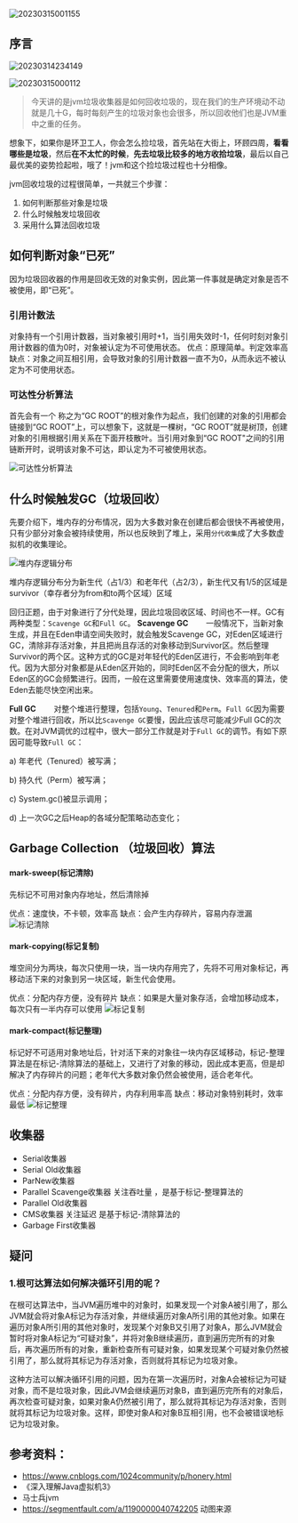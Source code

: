 



![20230315001155](https://img.ggball.top/picGo/20230315001155.png)
## 序言

![20230314234149](https://img.ggball.top/picGo/20230314234149.png)


![20230315000112](https://img.ggball.top/picGo/20230315000112.png)

>今天讲的是jvm垃圾收集器是如何回收垃圾的，现在我们的生产环境动不动就是几十G，每时每刻产生的垃圾对象也会很多，所以回收他们也是JVM重中之重的任务。

想象下，如果你是环卫工人，你会怎么捡垃圾，首先站在大街上，环顾四周，**看看哪些是垃圾**，然后**在不太忙的时候**，**先去垃圾比较多的地方收拾垃圾**，最后以自己最优美的姿势捡起啦，哦了！jvm和这个捡垃圾过程也十分相像。

jvm回收垃圾的过程很简单，一共就三个步骤：
1. 如何判断那些对象是垃圾
2. 什么时候触发垃圾回收
3. 采用什么算法回收垃圾




## 如何判断对象“已死”
因为垃圾回收器的作用是回收无效的对象实例，因此第一件事就是确定对象是否不被使用，即“已死”。

### 引用计数法
对象持有一个引用计数器，当对象被引用时+1，当引用失效时-1，任何时刻对象引用计数器的值为0时，对象被认定为不可使用状态。
优点：原理简单。判定效率高
缺点：对象之间互相引用，会导致对象的引用计数器一直不为0，从而永远不被认定为不可使用状态。

### 可达性分析算法
首先会有一个 称之为“GC ROOT”的根对象作为起点，我们创建的对象的引用都会链接到“GC ROOT”上，可以想象下，这就是一棵树，“GC ROOT”就是树顶，创建对象的引用根据引用关系在下面开枝散叶。当引用对象到“GC ROOT"之间的引用链断开时，说明该对象不可达，即认定为不可被使用状态。

![可达性分析算法](https://img.ggball.top/picGo/20230313215554.png)


## 什么时候触发GC（垃圾回收）

先要介绍下，堆内存的分布情况，因为大多数对象在创建后都会很快不再被使用，只有少部分对象会被持续使用，所以也反映到了堆上，采用`分代收集`成了大多数虚拟机的收集理论。

![堆内存逻辑分布](https://img.ggball.top/picGo/20230313234128.png)

堆内存逻辑分布分为新生代（占1/3）和老年代（占2/3），新生代又有1/5的区域是survivor（幸存者分为from和to两个区域）区域

回归正题，由于对象进行了分代处理，因此垃圾回收区域、时间也不一样。GC有两种类型：`Scavenge GC`和`Full GC`。
**Scavenge GC**
  一般情况下，当新对象生成，并且在Eden申请空间失败时，就会触发Scavenge GC，对Eden区域进行GC，清除非存活对象，并且把尚且存活的对象移动到Survivor区。然后整理Survivor的两个区。这种方式的GC是对年轻代的Eden区进行，不会影响到年老代。因为大部分对象都是从Eden区开始的，同时Eden区不会分配的很大，所以Eden区的GC会频繁进行。因而，一般在这里需要使用速度快、效率高的算法，使Eden去能尽快空闲出来。

**Full GC**
  对整个堆进行整理，包括`Young`、`Tenured`和`Perm`。`Full GC`因为需要对整个堆进行回收，所以比`Scavenge GC`要慢，因此应该尽可能减少Full GC的次数。在对JVM调优的过程中，很大一部分工作就是对于`Full GC`的调节。有如下原因可能导致`Full GC`：

a) 年老代（Tenured）被写满；

b) 持久代（Perm）被写满；

c) System.gc()被显示调用；

d) 上一次GC之后Heap的各域分配策略动态变化；


## Garbage Collection （垃圾回收）算法
#### mark-sweep(标记清除) 
先标记不可用对象内存地址，然后清除掉

优点：速度快，不卡顿，效率高
缺点：会产生内存碎片，容易内存泄漏
![标记清除](https://segmentfault.com/img/remote/1460000040742209/view)

#### mark-copying(标记复制) 
堆空间分为两块，每次只使用一块，当一块内存用完了，先将不可用对象标记，再移动活下来的对象到另一块区域，新生代会使用。

优点：分配内存方便，没有碎片
缺点：如果是大量对象存活，会增加移动成本，每次只有一半内存可以使用
![标记复制](https://segmentfault.com/img/remote/1460000040742210)

#### mark-compact(标记整理)

 标记好不可适用对象地址后，针对活下来的对象往一块内存区域移动，标记-整理算法是在标记-清除算法的基础上，又进行了对象的移动，因此成本更高，但是却解决了内存碎片的问题；老年代大多数对象仍然会被使用，适合老年代。

优点：分配内存方便，没有碎片，内存利用率高
缺点：移动对象特别耗时，效率最低
![标记整理](https://segmentfault.com/img/remote/1460000040742211)

## 收集器
- Serial收集器
- Serial Old收集器
- ParNew收集器
- Parallel Scavenge收集器 关注吞吐量 ，是基于标记-整理算法的
- Parallel Old收集器
- CMS收集器 关注延迟 是基于标记-清除算法的
- Garbage First收集器




## 疑问
### 1.根可达算法如何解决循环引用的呢？

在根可达算法中，当JVM遍历堆中的对象时，如果发现一个对象A被引用了，那么JVM就会将对象A标记为存活对象，并继续遍历对象A所引用的其他对象。如果在遍历对象A所引用的其他对象时，发现某个对象B又引用了对象A，那么JVM就会暂时将对象A标记为“可疑对象”，并将对象B继续遍历，直到遍历完所有的对象后，再次遍历所有的对象，重新检查所有可疑对象，如果发现某个可疑对象仍然被引用了，那么就将其标记为存活对象，否则就将其标记为垃圾对象。

这种方法可以解决循环引用的问题，因为在第一次遍历时，对象A会被标记为可疑对象，而不是垃圾对象，因此JVM会继续遍历对象B，直到遍历完所有的对象后，再次检查可疑对象，如果对象A仍然被引用了，那么就将其标记为存活对象，否则就将其标记为垃圾对象。这样，即使对象A和对象B互相引用，也不会被错误地标记为垃圾对象。

## 参考资料：
- https://www.cnblogs.com/1024community/p/honery.html
- 《深入理解Java虚拟机3》
- 马士兵jvm
- https://segmentfault.com/a/1190000040742205 动图来源